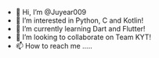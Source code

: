 - 👋 Hi, I’m @Juyear009
- 👀 I’m interested in Python, C and Kotlin!
- 🌱 I’m currently learning Dart and Flutter!
- 💞️ I’m looking to collaborate on Team KYT!
- 📫 How to reach me .....

<!---
Juyear009/Juyear009 is a ✨ special ✨ repository because its `README.md` (this file) appears on your GitHub profile.
You can click the Preview link to take a look at your changes.
--->
